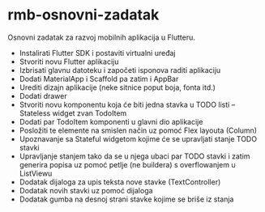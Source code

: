 # rmb-osnovni-zadatak
Osnovni zadatak za razvoj mobilnih aplikacija u Flutteru.

- Instalirati Flutter SDK i postaviti virtualni uređaj
- Stvoriti novu Flutter aplikaciju
- Izbrisati glavnu datoteku i započeti isponova raditi aplikaciju
- Dodati MaterialApp i Scaffold pa zatim i AppBar
- Urediti dizajn aplikacije (neke sitnice poput boja, fonta itd.)
- Dodati drawer
- Stvoriti novu komponentu koja će biti jedna stavka u TODO listi – Stateless widget zvan TodoItem
- Dodati par TodoItem komponenti u glavni dio aplikacije
- Posložiti te elemente na smislen način uz pomoć Flex layouta (Column)
- Upoznavanje sa Stateful widgetom kojime će se upravljati stanje TODO stavki
- Upravljanje stanjem tako da se u njega ubaci par TODO stavki i zatim generira popisa uz pomoć petlje (ne buildera) s overflowanjem u ListViewu
- Dodatak dijaloga za upis teksta nove stavke (TextController)
- Dodatak novih stavki uz pomoć dijaloga
- Dodatak gumba na desnoj strani stavke kojime se briše iz stanja
